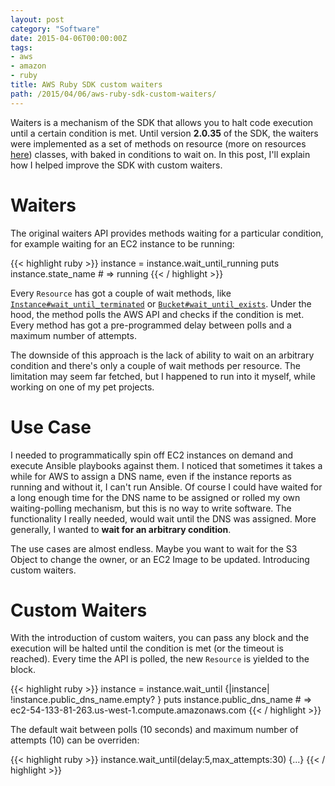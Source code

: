 ```yaml
---
layout: post
category: "Software"
date: 2015-04-06T00:00:00Z
tags:
- aws
- amazon
- ruby
title: AWS Ruby SDK custom waiters
path: /2015/04/06/aws-ruby-sdk-custom-waiters/
---
```


Waiters is a mechanism of the SDK that allows you to halt code execution until a certain condition is met. Until version **2.0.35** of the SDK, the waiters were implemented as a set of methods on resource (more on resources [here](/programming/2015/03/12/AWS-Ruby-SDK-Client-vs-Resource.html)) classes, with baked in conditions to wait on. In this post, I'll explain how I helped improve the SDK with custom waiters.

# Waiters

The original waiters API provides methods waiting for a particular condition, for example waiting for an EC2 instance to be running:

{{< highlight ruby >}}
instance = instance.wait_until_running
puts instance.state_name # => running
{{< / highlight >}}

Every ```Resource``` has got a couple of wait methods, like [```Instance#wait_until_terminated```](http://docs.aws.amazon.com/sdkforruby/api/Aws/EC2/Instance.html#wait_until_terminated-instance_method) or [```Bucket#wait_until_exists```](http://docs.aws.amazon.com/sdkforruby/api/Aws/S3/Bucket.html#wait_until_exists-instance_method). Under the hood, the method polls the AWS API and checks if the condition is met. Every method has got a pre-programmed delay between polls and a maximum number of attempts.

The downside of this approach is the lack of ability to wait on an arbitrary condition and there's only a couple of wait methods per resource. The limitation may seem far fetched, but I happened to run into it myself, while working on one of my pet projects.

# Use Case

I needed to programmatically spin off EC2 instances on demand and execute Ansible playbooks against them. I noticed that sometimes it takes a while for AWS to assign a DNS name, even if the instance reports as running and without it, I can't run Ansible. Of course I could have waited for a long enough time for the DNS name to be assigned or rolled my own waiting-polling mechanism, but this is no way to write software. The functionality I really needed, would wait until the DNS was assigned. More generally, I wanted to **wait for an arbitrary condition**.

The use cases are almost endless. Maybe you want to wait for the S3 Object to change the owner, or an EC2 Image to be updated. Introducing custom waiters.

# Custom Waiters

With the introduction of custom waiters, you can pass any block and the execution will be halted until the condition is met (or the timeout is reached). Every time the API is polled, the new ```Resource``` is yielded to the block.

{{< highlight ruby >}}
instance = instance.wait_until {|instance| !instance.public_dns_name.empty? }
puts instance.public_dns_name # => ec2-54-133-81-263.us-west-1.compute.amazonaws.com
{{< / highlight >}}

The default wait between polls (10 seconds) and maximum number of attempts (10) can be overriden:

{{< highlight ruby >}}
instance.wait_until(delay:5,max_attempts:30) {...}
{{< / highlight >}}
